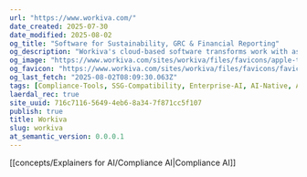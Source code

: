 ```yaml
---
url: "https://www.workiva.com/"
date_created: 2025-07-30
date_modified: 2025-08-02
og_title: "Software for Sustainability, GRC & Financial Reporting"
og_description: "Workiva's cloud-based software transforms work with assured integrated reporting solutions for finance, sustainability, audit & risk—connecting people, data & processes."
og_image: "https://www.workiva.com/sites/workiva/files/favicons/apple-touch-icon.png"
og_favicon: "https://www.workiva.com/sites/workiva/files/favicons/favicon-32x32.png"
og_last_fetch: "2025-08-02T08:09:30.063Z"
tags: [Compliance-Tools, SSG-Compatibility, Enterprise-AI, AI-Native, AI-Toolkit, Check-It-Out, Secure-AI, Compliance-AI]
laerdal_rec: true
site_uuid: 716c7116-5649-4eb6-8a34-7f871cc5f107
publish: true
title: Workiva
slug: workiva
at_semantic_version: 0.0.0.1
---
```

[[concepts/Explainers for AI/Compliance AI|Compliance AI]]
